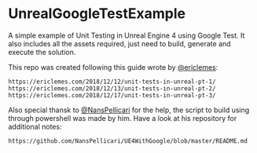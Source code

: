 # UnrealGoogleTestExample

A simple example of Unit Testing in Unreal Engine 4 using Google Test.
It also includes all the assets required, just need to build, generate and execute the solution.

This repo was created following this guide wrote by [@ericlemes](https://github.com/ericlemes):

    https://ericlemes.com/2018/12/12/unit-tests-in-unreal-pt-1/
    https://ericlemes.com/2018/12/13/unit-tests-in-unreal-pt-2/
    https://ericlemes.com/2018/12/17/unit-tests-in-unreal-pt-3/
    
Also special thansk to [@NansPellicari](https://github.com/NansPellicari) for the help, the script to build using through powershell was made by him.
Have a look at his repository for additional notes:

    https://github.com/NansPellicari/UE4WithGoogle/blob/master/README.md
